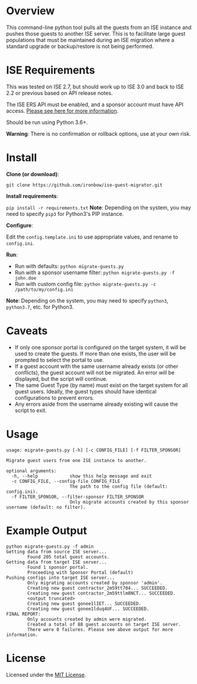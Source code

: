 # Overview
This command-line python tool pulls all the guests from an ISE instance and pushes those guests to another ISE server. This is to facilitate large guest populations that must be maintained during an ISE migration where a standard upgrade or backup/restore is not being performed. 

# ISE Requirements
This was tested on ISE 2.7, but should work up to ISE 3.0 and back to ISE 2.2 or previous based on API release notes.

The ISE ERS API must be enabled, and a sponsor account must have API access. [Please see here for more information](https://community.cisco.com/t5/security-documents/ise-guest-sponsor-api-tips-amp-tricks/ta-p/3636773).

Should be run using Python 3.6+.

**Warning**: There is no confirmation or rollback options, use at your own risk.

# Install
**Clone (or download)**:  

`git clone https://github.com/ironbow/ise-guest-migrator.git`

**Install requirements**: 

`pip install -r requirements.txt`
**Note**: Depending on the system, you may need to specify `pip3` for Python3's PIP instance.

**Configure**: 

Edit the `config.template.ini` to use appropriate values, and rename to `config.ini`.

**Run**:

* Run with defaults: `python migrate-guests.py`
* Run with a sponsor username filter: `python migrate-guests.py -f john.doe`
* Run with custom config file: `python migrate-guests.py -c /path/to/my/config.ini`

**Note**: Depending on the system, you may need to specify `python3`, `python3.7`, etc. for Python3.

# Caveats

* If only one sponsor portal is configured on the target system, it will be used to create the guests. If more than one exists, the user will be prompted to select the portal to use.
* If a guest account with the same username already exists (or other conflicts), the guest account will not be migrated. An error will be displayed, but the script will continue.
* The same Guest Type (by name) must exist on the target system for all guest users. Ideally, the guest types should have identical configurations to prevent errors.
* Any errors aside from the username already existing will cause the script to exit.

# Usage
```
usage: migrate-guests.py [-h] [-c CONFIG_FILE] [-f FILTER_SPONSOR]

Migrate guest users from one ISE instance to another.

optional arguments:
  -h, --help            show this help message and exit
  -c CONFIG_FILE, --config-file CONFIG_FILE
                        The path to the config file (default: config.ini).
  -f FILTER_SPONSOR, --filter-sponsor FILTER_SPONSOR
                        Only migrate accounts created by this sponsor username (default: no filter).
```
# Example Output
```
python migrate-guests.py -f admin
Getting data from source ISE server...
        Found 205 total guest accounts.
Getting data from target ISE server...
        Found 1 sponsor portal.
        Proceeding with Sponsor Portal (default)
Pushing configs into target ISE server...
        Only migrating accounts created by sponsor 'admin'.
        Creating new guest contractor_2m59tt704... SUCCEEDED.
        Creating new guest contractor_2m59ttlm8NCT... SUCCEEDED.
        <output truncated>
        Creating new guest gonee1lIET... SUCCEEDED.
        Creating new guest gonee1lduq4UF... SUCCEEDED.
FINAL REPORT:
        Only accounts created by admin were migrated.
        Created a total of 88 guest accounts on target ISE server.
        There were 0 failures. Please see above output for more information.
```

# License
Licensed under the [MIT License](https://choosealicense.com/licenses/mit/).